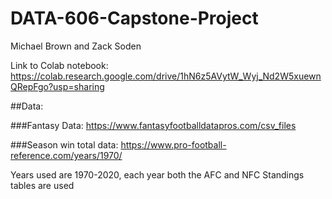 # DATA-606-Capstone-Project

Michael Brown and Zack Soden

Link to Colab notebook: https://colab.research.google.com/drive/1hN6z5AVytW_Wyj_Nd2W5xuewnQRepFgo?usp=sharing

##Data:

###Fantasy Data:
https://www.fantasyfootballdatapros.com/csv_files

###Season win total data:
https://www.pro-football-reference.com/years/1970/

Years used are 1970-2020, each year both the AFC and NFC Standings tables are used
